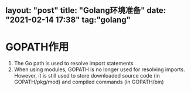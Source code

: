 layout: "post"
title: "Golang环境准备"
date: "2021-02-14 17:38"
tag:"golang"
---
# GOPATH作用
1. The Go path is used to resolve import statements
2. When using modules, GOPATH is no longer used for resolving imports. However, it is still used to store downloaded source code (in GOPATH/pkg/mod) and compiled commands (in GOPATH/bin)
